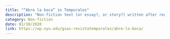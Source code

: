 ```yaml
---
title: "“Abre la boca” in Temporales"
description: "Non-fiction text (or essay?, or story?) written after reading Clarice Lispector and published in the magazine Temporales (from the MFA in Creative Writing in Spanish at NYU). “I only came to do this experiment for one reason: it's because I read that story, I'm talking about «The Egg and the Chicken», just so you know; but I read it wrong. What a sadness”."
category: Non-fiction
date: 01/10/2020
link: https://wp.nyu.edu/gsas-revistatemporales/abre-la-boca/
---
```


